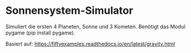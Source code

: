 # Sonnensystem-Simulator

Simuliert die ersten 4 Planeten, Sonne und 3 Kometen.
Benötigt das Modul pygame (pip install pygame).

Basiert auf: https://fiftyexamples.readthedocs.io/en/latest/gravity.html
